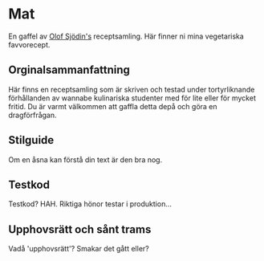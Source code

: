 # Mat

En gaffel av [Olof Sjödin's](https://github.com/medik) receptsamling. Här finner ni mina vegetariska favvorecept.

## Orginalsammanfattning

Här finns en receptsamling som är skriven och testad under tortyrliknande
förhållanden av wannabe kulinariska studenter med för lite eller för mycket fritid. Du är varmt välkommen att gaffla detta depå och göra en dragförfrågan.

## Stilguide

Om en åsna kan förstå din text är den bra nog.

## Testkod

Testkod? HAH. Riktiga hönor testar i produktion...

## Upphovsrätt och sånt trams

Vadå 'upphovsrätt'? Smakar det gått eller?
